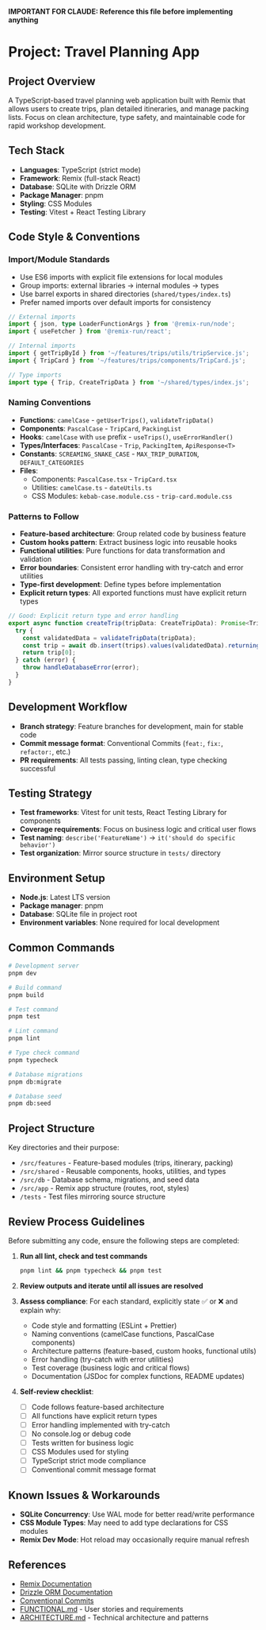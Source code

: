 **IMPORTANT FOR CLAUDE: Reference this file before implementing anything**

# Project: Travel Planning App

## Project Overview

A TypeScript-based travel planning web application built with Remix that allows users to create trips, plan detailed itineraries, and manage packing lists. Focus on clean architecture, type safety, and maintainable code for rapid workshop development.

## Tech Stack

- **Languages**: TypeScript (strict mode)
- **Framework**: Remix (full-stack React)
- **Database**: SQLite with Drizzle ORM
- **Package Manager**: pnpm
- **Styling**: CSS Modules
- **Testing**: Vitest + React Testing Library

## Code Style & Conventions

### Import/Module Standards

- Use ES6 imports with explicit file extensions for local modules
- Group imports: external libraries → internal modules → types
- Use barrel exports in shared directories (`shared/types/index.ts`)
- Prefer named imports over default imports for consistency

```typescript
// External imports
import { json, type LoaderFunctionArgs } from '@remix-run/node';
import { useFetcher } from '@remix-run/react';

// Internal imports
import { getTripById } from '~/features/trips/utils/tripService.js';
import { TripCard } from '~/features/trips/components/TripCard.js';

// Type imports
import type { Trip, CreateTripData } from '~/shared/types/index.js';
```

### Naming Conventions

- **Functions**: `camelCase` - `getUserTrips()`, `validateTripData()`
- **Components**: `PascalCase` - `TripCard`, `PackingList`
- **Hooks**: `camelCase` with `use` prefix - `useTrips()`, `useErrorHandler()`
- **Types/Interfaces**: `PascalCase` - `Trip`, `PackingItem`, `ApiResponse<T>`
- **Constants**: `SCREAMING_SNAKE_CASE` - `MAX_TRIP_DURATION`, `DEFAULT_CATEGORIES`
- **Files**: 
  - Components: `PascalCase.tsx` - `TripCard.tsx`
  - Utilities: `camelCase.ts` - `dateUtils.ts`
  - CSS Modules: `kebab-case.module.css` - `trip-card.module.css`

### Patterns to Follow

- **Feature-based architecture**: Group related code by business feature
- **Custom hooks pattern**: Extract business logic into reusable hooks
- **Functional utilities**: Pure functions for data transformation and validation
- **Error boundaries**: Consistent error handling with try-catch and error utilities
- **Type-first development**: Define types before implementation
- **Explicit return types**: All exported functions must have explicit return types

```typescript
// Good: Explicit return type and error handling
export async function createTrip(tripData: CreateTripData): Promise<Trip> {
  try {
    const validatedData = validateTripData(tripData);
    const trip = await db.insert(trips).values(validatedData).returning();
    return trip[0];
  } catch (error) {
    throw handleDatabaseError(error);
  }
}
```

## Development Workflow

- **Branch strategy**: Feature branches for development, main for stable code
- **Commit message format**: Conventional Commits (`feat:`, `fix:`, `refactor:`, etc.)
- **PR requirements**: All tests passing, linting clean, type checking successful

## Testing Strategy

- **Test frameworks**: Vitest for unit tests, React Testing Library for components
- **Coverage requirements**: Focus on business logic and critical user flows
- **Test naming**: `describe('FeatureName')` → `it('should do specific behavior')`
- **Test organization**: Mirror source structure in `tests/` directory

## Environment Setup

- **Node.js**: Latest LTS version
- **Package manager**: pnpm
- **Database**: SQLite file in project root
- **Environment variables**: None required for local development

## Common Commands

```bash
# Development server
pnpm dev

# Build command
pnpm build

# Test command
pnpm test

# Lint command
pnpm lint

# Type check command
pnpm typecheck

# Database migrations
pnpm db:migrate

# Database seed
pnpm db:seed
```

## Project Structure

Key directories and their purpose:

- `/src/features` - Feature-based modules (trips, itinerary, packing)
- `/src/shared` - Reusable components, hooks, utilities, and types
- `/src/db` - Database schema, migrations, and seed data
- `/src/app` - Remix app structure (routes, root, styles)
- `/tests` - Test files mirroring source structure

## Review Process Guidelines

Before submitting any code, ensure the following steps are completed:

1. **Run all lint, check and test commands**
   ```bash
   pnpm lint && pnpm typecheck && pnpm test
   ```

2. **Review outputs and iterate until all issues are resolved**

3. **Assess compliance**:
   For each standard, explicitly state ✅ or ❌ and explain why:

   - Code style and formatting (ESLint + Prettier)
   - Naming conventions (camelCase functions, PascalCase components)
   - Architecture patterns (feature-based, custom hooks, functional utils)
   - Error handling (try-catch with error utilities)
   - Test coverage (business logic and critical flows)
   - Documentation (JSDoc for complex functions, README updates)

4. **Self-review checklist**:
   - [ ] Code follows feature-based architecture
   - [ ] All functions have explicit return types
   - [ ] Error handling implemented with try-catch
   - [ ] No console.log or debug code
   - [ ] Tests written for business logic
   - [ ] CSS Modules used for styling
   - [ ] TypeScript strict mode compliance
   - [ ] Conventional commit message format

## Known Issues & Workarounds

- **SQLite Concurrency**: Use WAL mode for better read/write performance
- **CSS Module Types**: May need to add type declarations for CSS modules
- **Remix Dev Mode**: Hot reload may occasionally require manual refresh

## References

- [Remix Documentation](https://remix.run/docs)
- [Drizzle ORM Documentation](https://orm.drizzle.team/)
- [Conventional Commits](https://www.conventionalcommits.org/)
- [FUNCTIONAL.md](./FUNCTIONAL.md) - User stories and requirements
- [ARCHITECTURE.md](./ARCHITECTURE.md) - Technical architecture and patterns
